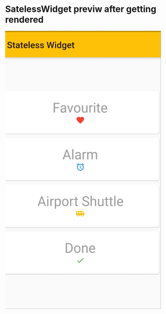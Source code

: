 # SatelessWidget previw after getting rendered

![alt text](https://github.com/jaskaran1989/Flutter_Examples/blob/master/statelesswidgets/20190728_031119.jpg)
